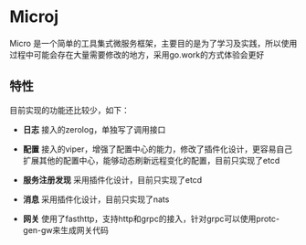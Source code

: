 # Microj

Micro 是一个简单的工具集式微服务框架，主要目的是为了学习及实践，所以使用过程中可能会存在大量需要修改的地方，采用go.work的方式体验会更好

## 特性

目前实现的功能还比较少，如下：

- **日志** 接入的zerolog，单独写了调用接口

- **配置** 接入的viper，增强了配置中心的能力，修改了插件化设计，更容易自己扩展其他的配置中心，能够动态刷新远程变化的配置，目前只实现了etcd

- **服务注册发现** 采用插件化设计，目前只实现了etcd

- **消息** 采用插件化设计，目前只实现了nats

- **网关** 使用了fasthttp，支持http和grpc的接入，针对grpc可以使用protc-gen-gw来生成网关代码


